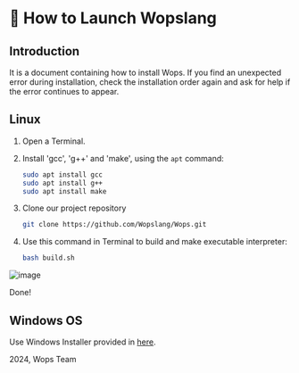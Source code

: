 <!--
   doc/howto.md
   Official Wopslang Install Guideline

   2023, Wops Team

-->

# :rocket: How to Launch Wopslang

## Introduction

It is a document containing how to install Wops. If you find an unexpected error during installation, check the installation order again and ask for help if the error continues to appear.

## Linux

1. Open a Terminal.
2. Install 'gcc', 'g++' and 'make', using the `apt` command:

   ```bash
   sudo apt install gcc
   sudo apt install g++
   sudo apt install make
   ```

3. Clone our project repository

   ```bash
   git clone https://github.com/Wopslang/Wops.git
   ```

4. Use this command in Terminal to build and make executable interpreter:

   ```bash
   bash build.sh
   ```

![image](https://user-images.githubusercontent.com/74172008/148312799-cf351f1b-3a83-4af0-a61d-e0fb81693d05.png)

Done!

## Windows OS

Use Windows Installer provided in [here](https://github.com/Wopslang/Wops).

2024, Wops Team

